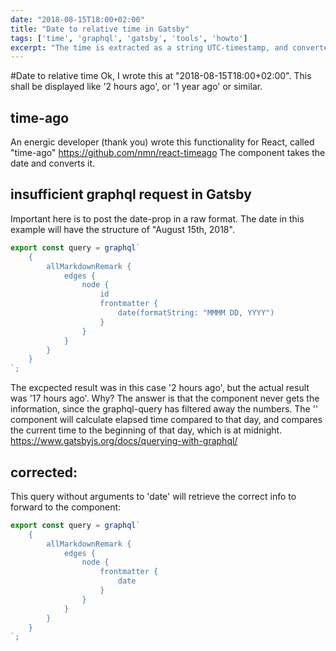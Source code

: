 ```yaml
---
date: "2018-08-15T18:00+02:00"
title: "Date to relative time in Gatsby"
tags: ['time', 'graphql', 'gatsby', 'tools', 'howto']
excerpt: "The time is extracted as a string UTC-timestamp, and converted into elapsed time. Here is how."
---
```

#Date to relative time
Ok, I wrote this at "2018-08-15T18:00+02:00". This shall be displayed like '2 hours ago', or '1 year ago' or similar.
## time-ago
An energic developer (thank you) wrote this functionality for React, called "time-ago" https://github.com/nmn/react-timeago The component <TimeAgo date={date} /> takes the date and converts it.
## insufficient graphql request in Gatsby
Important here is to post the date-prop in a raw format. The date in this example will have the structure of "August 15th, 2018".
```javascript
export const query = graphql`
	{
		allMarkdownRemark {
			edges {
				node {
					id
					frontmatter {
						date(formatString: "MMMM DD, YYYY")
					}
				}
			}
		}
	}
`;
```
The excpected result was in this case '2 hours ago', but the actual result was '17 hours ago'. Why? The answer is that the <TimeAgo> component never gets the information, since the graphql-query has filtered away the numbers.
The '<TimeAgo>' component will calculate elapsed time compared to that day, and compares the current time to the beginning of that day, which is at midnight.  
https://www.gatsbyjs.org/docs/querying-with-graphql/
## corrected:
This query without arguments to 'date' will retrieve the correct info to forward to the <TimeAgo date={date} /> component:
```javascript
export const query = graphql`
	{
		allMarkdownRemark {
			edges {
				node {
					frontmatter {
						date
					}
				}
			}
		}
	}
`;
```
